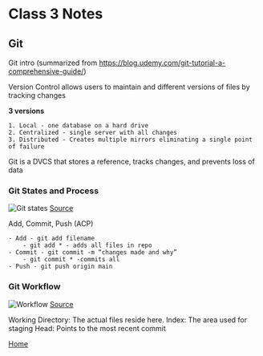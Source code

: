 # Class 3 Notes

## Git

Git intro (summarized from https://blog.udemy.com/git-tutorial-a-comprehensive-guide/)

Version Control allows users to maintain and different versions of files by tracking changes

**3 versions**

    1. Local - one database on a hard drive
    2. Centralized - single server with all changes
    3. Distributed - Creates multiple mirrors eliminating a single point of failure

Git is a DVCS that stores a reference, tracks changes, and prevents loss of data

### Git States and Process

![Git states](https://blog.udemy.com/wp-content/uploads/2015/08/image066.png)
[Source](https://blog.udemy.com/git-tutorial-a-comprehensive-guide/)

Add, Commit, Push (ACP)

    - Add - git add filename
        - git add * - adds all files in repo
    - Commit - git commit -m “changes made and why”
        - git commit * -commits all
    - Push - git push origin main

### Git Workflow

![Workflow](https://blog.udemy.com/wp-content/uploads/2015/08/image036.png)
[Source](https://blog.udemy.com/git-tutorial-a-comprehensive-guide/)

Working Directory: The actual files reside here.
Index: The area used for staging
Head: Points to the most recent commit

[Home](README.md)
